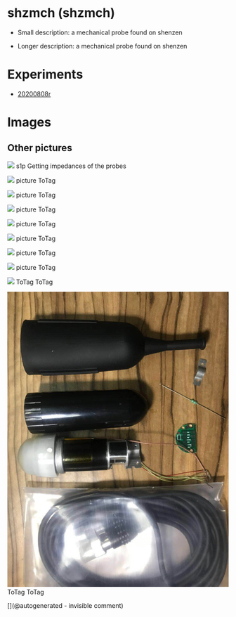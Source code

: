 # shzmch (shzmch)

* Small description: a mechanical probe found on shenzen

* Longer description: a mechanical probe found on shenzen

# Experiments

* [20200808r](/include/experiments/auto/20200808r.md)


# Images

## Other pictures 

![](/include/20200809r/images/probeEin.jpg)
s1p
Getting impedances of the probes

![](/include/cn_mechprob/IMG-20180328-WA0000.jpg)
picture
ToTag

![](/include/cn_mechprob/IMG-20180328-WA0001.jpg)
picture
ToTag

![](/include/cn_mechprob/IMG-20180328-WA0002.jpg)
picture
ToTag

![](/include/cn_mechprob/IMG-20180328-WA0003.jpg)
picture
ToTag

![](/include/cn_mechprob/IMG-20180328-WA0004.jpg)
picture
ToTag

![](/include/cn_mechprob/IMG-20180328-WA0005.jpg)
picture
ToTag

![](/include/cn_mechprob/IMG-20180328-WA0006.jpg)
picture
ToTag

![](/include/cn_mechprob/mech_probe.jpg)
ToTag
ToTag

![](/include/probes/viewmes/shzmch.jpg)
ToTag
ToTag





[](@autogenerated - invisible comment)